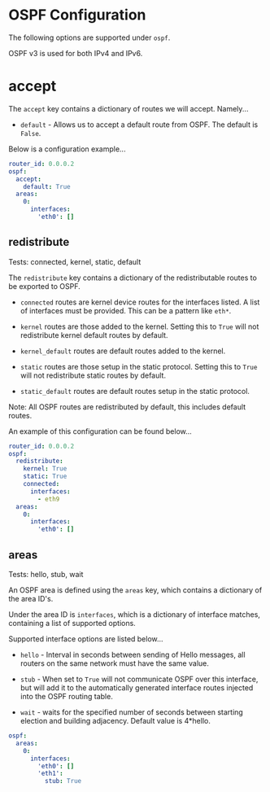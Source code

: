 # OSPF Configuration

The following options are supported under `ospf`.

OSPF v3 is used for both IPv4 and IPv6.

# accept

The `accept` key contains a dictionary of routes we will accept. Namely...

* `default` - Allows us to accept a default route from OSPF. The default is `False`.

Below is a configuration example...
```yaml
router_id: 0.0.0.2
ospf:
  accept:
    default: True
  areas:
    0:
      interfaces:
        'eth0': []
```

## redistribute

Tests: connected, kernel, static, default

The `redistribute` key contains a dictionary of the redistributable routes to be exported to OSPF.

* `connected` routes are kernel device routes for the interfaces listed. A list of interfaces must be provided. This can be a pattern
like `eth*`.

* `kernel` routes are those added to the kernel. Setting this to `True` will not redistribute kernel default routes by default.

* `kernel_default` routes are default routes added to the kernel.

* `static` routes are those setup in the static protocol. Setting this to `True` will not redistribute static routes by default.

* `static_default` routes are default routes setup in the static protocol.


Note: All OSPF routes are redistributed by default, this includes default routes.


An example of this configuration can be found below...
```yaml
router_id: 0.0.0.2
ospf:
  redistribute:
    kernel: True
    static: True
    connected:
      interfaces:
        - eth9
  areas:
    0:
      interfaces:
        'eth0': []
```

## areas

Tests: hello, stub, wait

An OSPF area is defined using the `areas` key, which contains a dictionary of the area ID's.

Under the area ID is `interfaces`, which is a dictionary of interface matches, containing a list of supported options.

Supported interface options are listed below...

* `hello` - Interval in seconds between sending of Hello messages, all routers on the same network must have the same value.

* `stub` - When set to `True` will not communicate OSPF over this interface, but will add it to the automatically generated interface
routes injected into the OSPF routing table.

* `wait` - waits for the specified number of seconds between starting election and building adjacency. Default value is 4*hello.


```yaml
ospf:
  areas:
    0:
      interfaces:
        'eth0': []
        'eth1':
          stub: True
```